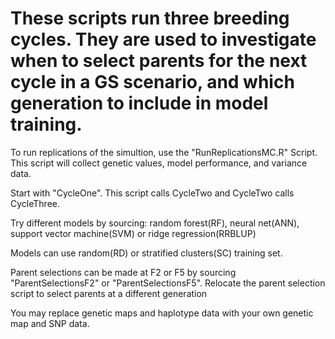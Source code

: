 # These scripts run three breeding cycles. They are used to investigate when to select parents for the next cycle in a GS scenario, and which generation to include in model training. 

To run replications of the simultion, use the "RunReplicationsMC.R" Script. This script will collect genetic values, model performance, and variance data.

Start with "CycleOne". This script calls CycleTwo and CycleTwo calls CycleThree.

Try different models by sourcing: random forest(RF), neural net(ANN), support vector machine(SVM) or ridge regression(RRBLUP)

Models can use random(RD) or stratified clusters(SC) training set. 

Parent selections can be made at F2 or F5 by sourcing "ParentSelectionsF2" or "ParentSelectionsF5".
Relocate the parent selection script to select parents at a different generation

You may replace genetic maps and haplotype data with your own genetic map and SNP data.

